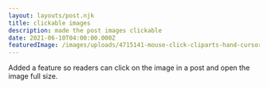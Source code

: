 ```yaml
---
layout: layouts/post.njk
title: clickable images
description: made the post images clickable
date: 2021-06-10T04:00:00.000Z
featuredImage: /images/uploads/4715141-mouse-click-cliparts-hand-cursor-png-download-16064-click-png-880_677_preview-1-.png
---
```

Added a feature so readers can click on the image in a post and open the image full size.